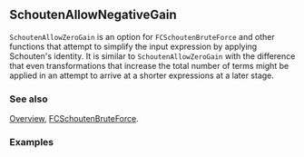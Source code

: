 ## SchoutenAllowNegativeGain

`SchoutenAllowZeroGain` is an option for `FCSchoutenBruteForce` and other functions that attempt to simplify the input expression by applying Schouten's identity. It is similar to `SchoutenAllowZeroGain` with the difference that even transformations that increase the total number of terms might be applied in an attempt to arrive at a shorter expressions at a later stage.

### See also

[Overview](Extra/FeynCalc.md), [FCSchoutenBruteForce](FCSchoutenBruteForce.md).

### Examples